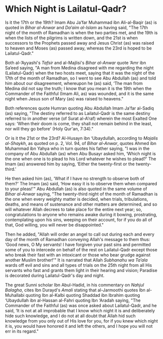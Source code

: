 Which Night is Lailatul-Qadr?
=============================

Is it the 17th or the 19th? Imam Abu Ja’far Muhammad ibn Ali-al-Baqir
(as) is quoted in *Bihar al-Anwar* and *Da’aim al-Islam* as having said,
"The 17th night of the month of Ramadhan is when the two parties met,
and the 19th is when the lists of the pilgrims is written down, and the
21st is when successors to the Prophets passed away and Jesus Christ
(as) was raised to heaven and Moses (as) passed away, whereas the 23rd
is hoped to be Lailatul-Qadr."

Both al-’Ayyashi's *Tafsir* and al-Majlisi's *Bihar al-Anwar* quote ‘Amr
ibn Sa’eed saying, "A man from Medina disagreed with me regarding the
night (Lailatul-Qadr) when the two hosts meet, saying that it was the
night of the 17th of the month of Ramadhan, so I went to see Abu
Abdullah (as) and told him about our disagreement, whereupon he (as)
said, ‘The man from Medina did not say the truth; I know that you mean
it is the 19th when the Commander of the Faithful (Imam Ali, as) was
wounded, and it is the same night when Jesus son of Mary (as) was raised
to heavens."

Both references quote Humran quoting Abu Abdullah Imam Ja’far al-Sadiq
(as) saying, "The destiny referred to as Lailatul-Qadr is the same
destiny referred to in another verse (of Surat al-A’raf) wherein the
most Exalted One says: ‘When their doom is come, they shall not remain
behind in the least, nor will they go before' (Holy Qur'an, 7:34)."

Or is it the 21st or the 23rd? Al-Husayn ibn ‘Ubaydullah, according to
*Majalis al-Shaykh*, as quoted on p. 2, Vol. 94, of *Bihar al-Anwar*,
quotes Ahmed ibn Muhammad ibn Yahya who in turn quotes his father
saying, "I was in the company of Abu Abdullah (as) when Abu Busayr asked
him, ‘Which night is the one when one is to plead to his Lord whatever
he wishes to plead?' The Imam (as) answered him by saying, ‘Either the
twenty-first or the twenty-third.'

He then asked him (as), ‘What if I have no strength to observe both of
them?' The Imam (as) said, ‘How easy it is to observe them when compared
to your pleas!'" Abu Abdullah (as) is also quoted in the same volume of
*Bihar al-Anwar* saying, "The twenty-third night of the month of
Ramadhan is the one when every weighty matter is decided, when trials,
tribulations, deaths, and means of sustenance and other matters are
determined, and so will whatever Allah decrees to take place for the
entire next year; so, congratulations to anyone who remains awake during
it bowing, prostrating, contemplating upon his sins, weeping on their
account, for if you do all of that, God willing, you will never be
disappointed."

Then he added, "Allah will order an angel to call out during each and
every day of the month of Ramadhan conveying Allah's message to them
thus: ‘Good news, O My servants! I have forgiven your past sins and
permitted some of you to intercede on behalf of the rest on
Lailatul-Qadr except those who break their fast with an intoxicant or
those who bear grudge against another Muslim brother!'" It is narrated
that Allah *Subhanahu wa Ta’ala* wards off evil and sins and all types
of trials on the 25th night from all His servants who fast and grants
them light in their hearing and vision; Paradise is decorated during
Lailatul-Qadr's day and night.

The great Sunni scholar Ibn Abul-Hadid, in his commentary on *Nahjul
Balagha*, cites Ibn Durayd's *Amali* stating that al-Jarmoothi quotes
Ibn al-Muhallabi quoting Ibn al-Kalbi quoting Shaddad ibn Ibrahim
quoting ‘Ubaydullah ibn al-Hassan al-Fahri quoting Ibn ‘Aradah saying,
"The Commander of the Faithful (as) was once asked about Lailatul-Qadr,
and he said, ‘It is not at all improbable that I know which night it is
and deliberately hide such knowledge, and I do not at all doubt that
Allah hid such knowledge from you only out of His love for you, for if
you knew which night it is, you would have honored it and left the
others, and I hope you will not err in its regard."


